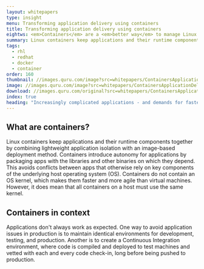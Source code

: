 ```yaml
---
layout: whitepapers
type: insight
menu: Transforming application delivery using containers
title: Transforming application delivery using containers
eightws: <em>Containers</em> are a <em>better way</em> to manage Linux based applications
summary: Linux containers keep applications and their runtime components together by combining lightweight application isolation with an image-based deployment method.
tags:
  - rhl
  - redhat
  - docker
  - container
order: 160
thumbnail: //images.quru.com/image?src=whitepapers/ContainersApplicationDeliveryV2.pdf&bottom=0.34063&left=0.39648&top=0.12812&right=0.79295
image: //images.quru.com/image?src=whitepapers/ContainersApplicationDeliveryV2.pdf
download: //images.quru.com/original?src=whitepapers/ContainersApplicationDeliveryV2.pdf
index: true
heading: "Increasingly complicated applications - and demands for faster development - are putting even more pressure on your infrastructure, IT teams, and processes.</p><p>The industry is moving beyond self-contained, isolated, and monolithic applications. New workloads will be part of a connected application fabric—flexibly woven together to serve particular business needs, yet easily torn apart and re-structured to meet changing requirements.</p><p>This requires a new approach to managing applications during development in order to facilitate success in production." 
---
```


## What are containers?
Linux containers keep applications and their runtime
components together by combining lightweight application
isolation with an image-based deployment method.
Containers introduce autonomy for applications by
packaging apps with the libraries and other binaries on
which they depend. This avoids conflicts between apps that
otherwise rely on key components of the underlying host
operating system (OS). Containers do not contain an OS
kernel, which makes them faster and more agile than virtual
machines. However, it does mean that all containers on a
host must use the same kernel.

## Containers in context
Applications don't always work as expected. One way to
avoid application issues in production is to maintain identical
environments for development, testing, and production.
Another is to create a Continuous Integration environment,
where code is compiled and deployed to test machines and
vetted with each and every code check-in, long before
being pushed to production.
